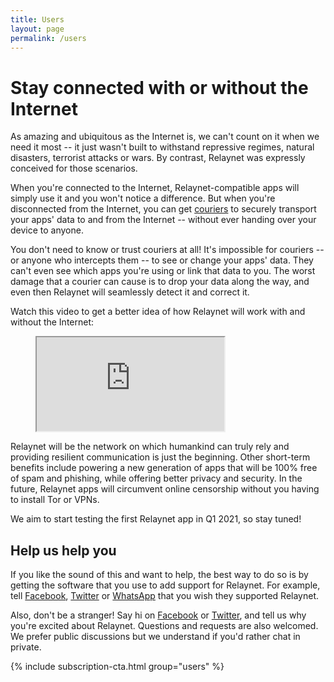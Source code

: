 ```yaml
---
title: Users
layout: page
permalink: /users
---
```


# Stay connected with or without the Internet

As amazing and ubiquitous as the Internet is, we can't count on it when we need it most -- it just wasn't built to withstand repressive regimes, natural disasters, terrorist attacks or wars. By contrast, Relaynet was expressly conceived for those scenarios.

When you're connected to the Internet, Relaynet-compatible apps will simply use it and you won't notice a difference. But when you're disconnected from the Internet, you can get [couriers](./couriers) to securely transport your apps' data to and from the Internet -- without ever handing over your device to anyone.

You don't need to know or trust couriers at all! It's impossible for couriers -- or anyone who intercepts them -- to see or change your apps' data. They can't even see which apps you're using or link that data to you. The worst damage that a courier can cause is to drop your data along the way, and even then Relaynet will seamlessly detect it and correct it.

Watch this video to get a better idea of how Relaynet will work with and without the Internet:

<figure class="image is-16by9">
    <iframe
        class="has-ratio"
        src="https://www.youtube-nocookie.com/embed/FfmG24bZJTU"
        allow="accelerometer; encrypted-media; gyroscope; picture-in-picture"
        allowfullscreen
        >
    </iframe>
</figure>

Relaynet will be the network on which humankind can truly rely and providing resilient communication is just the beginning. Other short-term benefits include powering a new generation of apps that will be 100% free of spam and phishing, while offering better privacy and security. In the future, Relaynet apps will circumvent online censorship without you having to install Tor or VPNs.

We aim to start testing the first Relaynet app in Q1 2021, so stay tuned!

## Help us help you

If you like the sound of this and want to help, the best way to do so is by getting the software that you use to add support for Relaynet. For example, tell [Facebook][cta_facebook], [Twitter][cta_twitter] or [WhatsApp][cta_whatsapp] that you wish they supported Relaynet.

Also, don't be a stranger! Say hi on [Facebook](https://www.facebook.com/relaynet/) or [Twitter](https://twitter.com/relaynet_), and tell us why you're excited about Relaynet. Questions and requests are also welcomed. We prefer public discussions but we understand if you'd rather chat in private.

{% include subscription-cta.html group="users" %}

[cta_facebook]: https://twitter.com/intent/tweet?url=https%3A%2F%2Frelaynet.network%2F&via=relaynet_&text=.@Facebook%2C%20please%20add%20support%20for%20Relaynet%20so%20I%20can%20continue%20to%20use%20Facebook%20when%20the%20Internet%20is%20cut%20off&hashtags=KeepItOn
[cta_twitter]: https://twitter.com/intent/tweet?url=https%3A%2F%2Frelaynet.network%2F&via=relaynet_&text=.@Twitter%2C%20please%20add%20support%20for%20Relaynet%20so%20I%20can%20continue%20to%20use%20Twitter%20when%20the%20Internet%20is%20cut%20off&hashtags=KeepItOn
[cta_whatsapp]: https://twitter.com/intent/tweet?url=https%3A%2F%2Frelaynet.network%2F&via=relaynet_&text=.@WhatsApp%2C%20please%20add%20support%20for%20Relaynet%20so%20I%20can%20continue%20to%20use%20WhatsApp%20when%20the%20Internet%20is%20cut%20off&hashtags=KeepItOn
